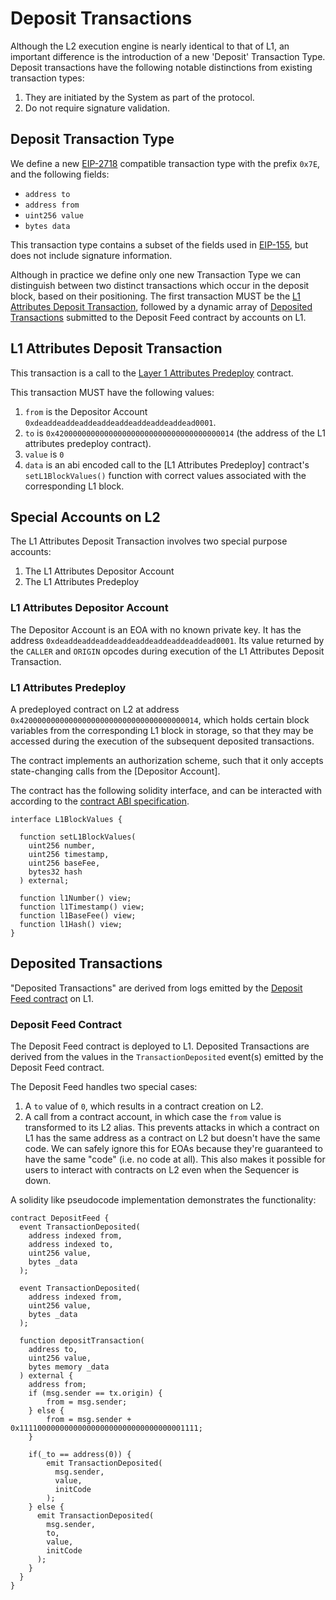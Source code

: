 # Deposit Transactions

Although the L2 execution engine is nearly identical to that of L1, an important difference is the
introduction of a new 'Deposit' Transaction Type. Deposit transactions have the following notable
distinctions from existing transaction types:

1. They are initiated by the System as part of the protocol.
2. Do not require signature validation.

## Deposit Transaction Type

We define a new [EIP-2718] compatible transaction type with the prefix `0x7E`, and the following
fields:

[EIP-2718]: <https://eips.ethereum.org/EIPS/eip-2718>

<!-- ToDo: set to more GoLang like type defs? -->
- `address to`
- `address from`
- `uint256 value`
- `bytes data`

This transaction type contains a subset of the fields used in [EIP-155], but does not include
signature information.

[EIP-155]: https://eips.ethereum.org/EIPS/eip-155

Although in practice we define only one new Transaction Type we can distinguish between two distinct
transactions which occur in the deposit block, based on their positioning. The first transaction
MUST be the [L1 Attributes Deposit Transaction][l1-attributes-deposit-transaction], followed by a
dynamic array of [Deposited Transactions][deposited-transactions] submitted to the Deposit Feed
contract by accounts on L1.

## L1 Attributes Deposit Transaction

[l1-attributes-deposit-transaction]: #l1-attributes-deposit-transaction

This transaction is a call to the [Layer 1 Attributes Predeploy][l1-attributes-predeploy] contract.

This transaction MUST have the following values:

1. `from` is the Depositor Account `0xdeaddeaddeaddeaddeaddeaddeaddeaddead0001`.
1. `to` is `0x4200000000000000000000000000000000000014` (the address of the L1 attributes predeploy
   contract).
1. `value` is `0`
1. `data` is an abi encoded call to the [L1 Attributes Predeploy] contract's `setL1BlockValues()`
   function with correct values associated with the corresponding L1 block.

## Special Accounts on L2

The L1 Attributes Deposit Transaction involves two special purpose accounts:

1. The L1 Attributes Depositor Account
2. The L1 Attributes Predeploy

### L1 Attributes Depositor Account

[l1-attributes-depositor-account]: #l1-attributes-depositor-account

The Depositor Account is an EOA with no known private key. It has the address
`0xdeaddeaddeaddeaddeaddeaddeaddeaddead0001`. Its value returned by the `CALLER` and `ORIGIN`
opcodes during execution of the L1 Attributes Deposit Transaction.

### L1 Attributes Predeploy

[l1-attributes-predeploy]: #l1-attributes-predeploy

A predeployed contract on L2 at address `0x4200000000000000000000000000000000000014`, which holds
certain block variables from the corresponding L1 block in storage, so that they may be accessed
during the execution of the subsequent deposited transactions.

The contract implements an authorization scheme, such that it only accepts state-changing calls from
the [Depositor Account].

The contract has the following solidity interface, and can be interacted with according to the
[contract ABI specification][ABI].

[ABI]: https://docs.soliditylang.org/en/v0.8.10/abi-spec.html

```solidity
interface L1BlockValues {

  function setL1BlockValues(
    uint256 number,
    uint256 timestamp,
    uint256 baseFee,
    bytes32 hash
  ) external;

  function l1Number() view;
  function l1Timestamp() view;
  function l1BaseFee() view;
  function l1Hash() view;
}
```

## Deposited Transactions

[deposited-transactions]: #deposited-transactions

"Deposited Transactions" are derived from logs emitted by the [Deposit Feed
contract][deposit-feed-contract] on L1.

### Deposit Feed Contract

[deposit-feed-contract]: #deposit-feed-contract

The Deposit Feed contract is deployed to L1. Deposited Transactions are derived from the values in
the `TransactionDeposited` event(s) emitted by the Deposit Feed contract.

The Deposit Feed handles two special cases:

1. A `to` value of `0`, which results in a contract creation on L2.
2. A call from a contract account, in which case the `from` value is transformed to its L2 alias.
   This prevents attacks in which a contract on L1 has the same address as a contract on L2 but
   doesn't have the same code. We can safely ignore this for EOAs because they're guaranteed to have
   the same "code" (i.e. no code at all). This also makes it possible for users to interact with
   contracts on L2 even when the Sequencer is down.

A solidity like pseudocode implementation demonstrates the functionality:

```solidity
contract DepositFeed {
  event TransactionDeposited(
    address indexed from,
    address indexed to,
    uint256 value,
    bytes _data
  );

  event TransactionDeposited(
    address indexed from,
    uint256 value,
    bytes _data
  );

  function depositTransaction(
    address to,
    uint256 value,
    bytes memory _data
  ) external {
    address from;
    if (msg.sender == tx.origin) {
        from = msg.sender;
    } else {
        from = msg.sender + 0x1111000000000000000000000000000000001111;
    }

    if(_to == address(0)) {
        emit TransactionDeposited(
          msg.sender,
          value,
          initCode
        );
    } else {
      emit TransactionDeposited(
        msg.sender,
        to,
        value,
        initCode
      );
    }
  }
}
```
